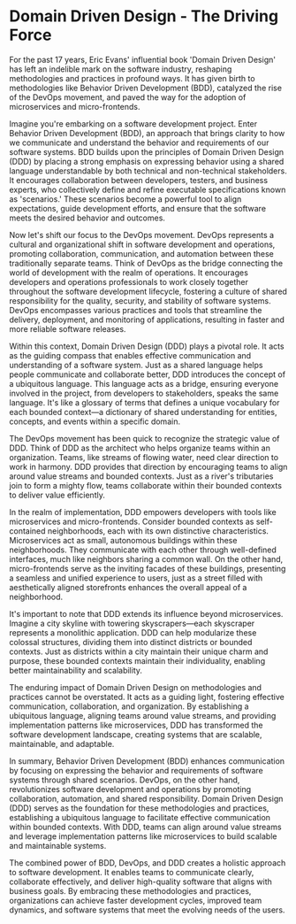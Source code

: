 # Domain Driven Design - The Driving Force 

For the past 17 years, Eric Evans' influential book 'Domain Driven Design' has left an indelible mark on the software industry, reshaping methodologies and practices in profound ways. It has given birth to methodologies like Behavior Driven Development (BDD), catalyzed the rise of the DevOps movement, and paved the way for the adoption of microservices and micro-frontends.

Imagine you're embarking on a software development project. Enter Behavior Driven Development (BDD), an approach that brings clarity to how we communicate and understand the behavior and requirements of our software systems. BDD builds upon the principles of Domain Driven Design (DDD) by placing a strong emphasis on expressing behavior using a shared language understandable by both technical and non-technical stakeholders. It encourages collaboration between developers, testers, and business experts, who collectively define and refine executable specifications known as 'scenarios.' These scenarios become a powerful tool to align expectations, guide development efforts, and ensure that the software meets the desired behavior and outcomes.

Now let's shift our focus to the DevOps movement. DevOps represents a cultural and organizational shift in software development and operations, promoting collaboration, communication, and automation between these traditionally separate teams. Think of DevOps as the bridge connecting the world of development with the realm of operations. It encourages developers and operations professionals to work closely together throughout the software development lifecycle, fostering a culture of shared responsibility for the quality, security, and stability of software systems. DevOps encompasses various practices and tools that streamline the delivery, deployment, and monitoring of applications, resulting in faster and more reliable software releases.

Within this context, Domain Driven Design (DDD) plays a pivotal role. It acts as the guiding compass that enables effective communication and understanding of a software system. Just as a shared language helps people communicate and collaborate better, DDD introduces the concept of a ubiquitous language. This language acts as a bridge, ensuring everyone involved in the project, from developers to stakeholders, speaks the same language. It's like a glossary of terms that defines a unique vocabulary for each bounded context—a dictionary of shared understanding for entities, concepts, and events within a specific domain.

The DevOps movement has been quick to recognize the strategic value of DDD. Think of DDD as the architect who helps organize teams within an organization. Teams, like streams of flowing water, need clear direction to work in harmony. DDD provides that direction by encouraging teams to align around value streams and bounded contexts. Just as a river's tributaries join to form a mighty flow, teams collaborate within their bounded contexts to deliver value efficiently.

In the realm of implementation, DDD empowers developers with tools like microservices and micro-frontends. Consider bounded contexts as self-contained neighborhoods, each with its own distinctive characteristics. Microservices act as small, autonomous buildings within these neighborhoods. They communicate with each other through well-defined interfaces, much like neighbors sharing a common wall. On the other hand, micro-frontends serve as the inviting facades of these buildings, presenting a seamless and unified experience to users, just as a street filled with aesthetically aligned storefronts enhances the overall appeal of a neighborhood.

It's important to note that DDD extends its influence beyond microservices. Imagine a city skyline with towering skyscrapers—each skyscraper represents a monolithic application. DDD can help modularize these colossal structures, dividing them into distinct districts or bounded contexts. Just as districts within a city maintain their unique charm and purpose, these bounded contexts maintain their individuality, enabling better maintainability and scalability.

The enduring impact of Domain Driven Design on methodologies and practices cannot be overstated. It acts as a guiding light, fostering effective communication, collaboration, and organization. By establishing a ubiquitous language, aligning teams around value streams, and providing implementation patterns like microservices, DDD has transformed the software development landscape, creating systems that are scalable, maintainable, and adaptable.

In summary, Behavior Driven Development (BDD) enhances communication by focusing on expressing the behavior and requirements of software systems through shared scenarios. DevOps, on the other hand, revolutionizes software development and operations by promoting collaboration, automation, and shared responsibility. Domain Driven Design (DDD) serves as the foundation for these methodologies and practices, establishing a ubiquitous language to facilitate effective communication within bounded contexts. With DDD, teams can align around value streams and leverage implementation patterns like microservices to build scalable and maintainable systems.

The combined power of BDD, DevOps, and DDD creates a holistic approach to software development. It enables teams to communicate clearly, collaborate effectively, and deliver high-quality software that aligns with business goals. By embracing these methodologies and practices, organizations can achieve faster development cycles, improved team dynamics, and software systems that meet the evolving needs of the users.
